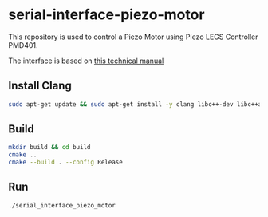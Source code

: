 # serial-interface-piezo-motor

This repository is used to control a Piezo Motor using Piezo LEGS Controller PMD401.

The interface is based on [this technical manual](https://piezomotor.com/wp-content/uploads/2023/03/150025_PMD401_Technical_Manual.pdf)

## Install Clang
```bash
sudo apt-get update && sudo apt-get install -y clang libc++-dev libc++abi-dev
```

## Build
```bash
mkdir build && cd build
cmake ..
cmake --build . --config Release
```

## Run
```bash
./serial_interface_piezo_motor 
```